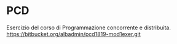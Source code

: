 # PCD
Esercizio del corso di Programmazione concorrente e distribuita. 
https://bitbucket.org/albadmin/pcd1819-mod1exer.git
